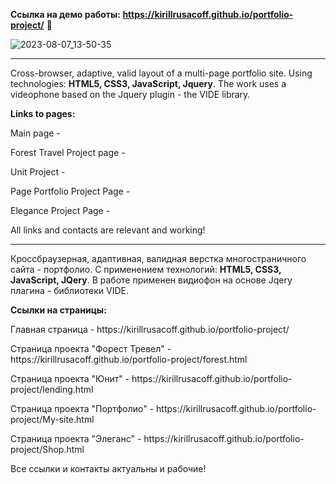 <b>Ссылка на демо работы: https://kirillrusacoff.github.io/portfolio-project/</b> 💼

![2023-08-07_13-50-35](https://github.com/KirillRusacoff/portfolio-project/assets/121468262/72a33736-59a3-4cb1-a57c-abf5a47a207b)

********************

Cross-browser, adaptive, valid layout of a multi-page portfolio site. Using technologies: <b>HTML5, CSS3, JavaScript, Jquery</b>. The work uses a videophone based on the Jquery plugin - the VIDE library.

<b>Links to pages:</b>
<p>Main page - </p>
<p>Forest Travel Project page - </p>
<p>Unit Project - </p>
<p>Page Portfolio Project Page - </p>
<p>Elegance Project Page - </p>

All links and contacts are relevant and working!

********************

Кроссбраузерная, адаптивная, валидная верстка многостраничного сайта - портфолио. С применением технологий: <b>HTML5, CSS3, JavaScript, JQery</b>. В работе применен видиофон на основе Jqery плагина - библиотеки VIDE.

<b>Ссылки на страницы:</b>
<p>Главная страница - https://kirillrusacoff.github.io/portfolio-project/</p>
<p>Страница проекта "Форест Тревел" - https://kirillrusacoff.github.io/portfolio-project/forest.html</p>
<p>Страница проекта "Юнит" - https://kirillrusacoff.github.io/portfolio-project/lending.html</p>
<p>Страница проекта "Портфолио" - https://kirillrusacoff.github.io/portfolio-project/My-site.html</p>
<p>Страница проекта "Элеганс" - https://kirillrusacoff.github.io/portfolio-project/Shop.html</p>

Все ссылки и контакты актуальны и рабочие!
